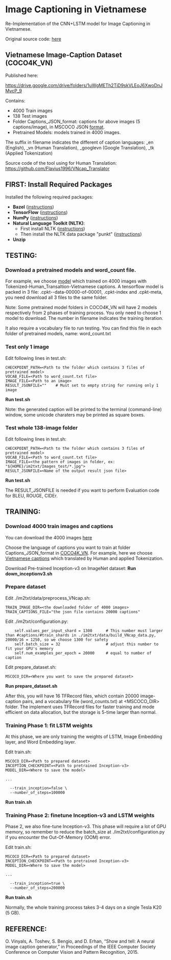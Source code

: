 # Image Captioning in Vietnamese
Re-Implementation of the CNN+LSTM model for Image Captioning in Vietnamese.

Original source code: [here](https://github.com/tensorflow/models/tree/master/research/im2txt)

## Vietnamese Image-Caption Dataset (COCO4K_VN)
Published here:

https://drive.google.com/drive/folders/1uWgMETh2TjD9skVLEoJ6XwoDnJMvcP_9

Contains:
* 4000 Train images
* 138 Test images
* Folder Captions_JSON_format: captions for above images (5 captions/image), in MSCOCO JSON [format](http://cocodataset.org/#format-data). 
* Pretrained Models: models trained in 4000 images.

The suffix in filename indicates the different of caption languages: \_en (English), \_vn (Human Translation), \_googlevn (Google Translation), \_tk (Applied Tokenization)

Source code of the tool using for Human Translation:
https://github.com/Flavius1996/VNcap_Translator

## FIRST: Install Required Packages
Installed the following required packages:
* **Bazel** ([instructions](https://docs.bazel.build/versions/master/install-ubuntu.html))
* **TensorFlow** ([instructions](https://www.tensorflow.org/install/))
* **NumPy** ([instructions](http://www.scipy.org/install.html))
* **Natural Language Toolkit (NLTK)**:
    * First install NLTK ([instructions](http://www.nltk.org/install.html))
    * Then install the NLTK data package "punkt" ([instructions](http://www.nltk.org/data.html))
* **Unzip**

## TESTING:
### Download a pretrained models and word_count file.
For example, we choose [model](https://drive.google.com/drive/u/1/folders/1tnIwdofIzZjtgfrtTTA8ob5qOG-TWHr7) which trained on 4000 images with Tokenized-Human_Transaltion-Vietnamese captions. A tensorflow model is packed in 3 file: .cpkt-<iter>-data-00000-of-00001, .cpkt-index and .cpkt-meta, you need download all 3 files to the same folder. 

Note: Some pretrained model folders in COCO4K_VN will have 2 models respectively from 2 phases of training process. You only need to choose 1 model to download. The number in filename indicates the training iteration. 
  
It also require a vocabulary file to run testing. You can find this file in each folder of pretrained models, name: word_count.txt
  
### Test only 1 image
Edit following lines in test.sh:
```shell
CHECKPOINT_PATH=<Path to the folder which contains 3 files of pretrained model>
VOCAB_FILE=<Path to word_count.txt file>
IMAGE_FILE=<Path to an image>
RESULT_JSONFILE=""    # Must set to empty string for running only 1 image
```
**Run test.sh**

Note: the generated caption will be printed to the terminal (command-line) window, some unicode charaters may be printed as square boxes. 

### Test whole 138-image folder
Edit following lines in test.sh:
```shell
CHECKPOINT_PATH=<Path to the folder which contains 3 files of pretrained model>
VOCAB_FILE=<Path to word_count.txt file>
IMAGE_FILE=<the pattern of images in folder, ex: "${HOME}/im2txt/Images_test/*.jpg">
RESULT_JSONFILE=<Name of the output result json file>
```
**Run test.sh**

The RESULT_JSONFILE is needed if you want to perform Evaluation code for BLEU, ROUGE, CIDEr.

## TRAINING:
### Download 4000 train images and captions
You can download the 4000 images [here](https://drive.google.com/open?id=1OLNtHYqgAKITlzeWd1U1aCeTEIggR7ly)

Choose the language of captions you want to train at folder Captions_JSON_format in [COCO4K_VN](https://drive.google.com/drive/folders/1uWgMETh2TjD9skVLEoJ6XwoDnJMvcP_9). For example, here we choose [Vietnamese captions](https://drive.google.com/open?id=1cZJkkk2dUFoVoKorA8g0rNBxXuj91z3l) which translated by Human and applied Tokenization.

Download Pre-trained Inception-v3 on ImageNet dataset: **Run down_inceptionv3.sh**

### Prepare dataset
Edit ./im2txt/data/preprocess_VNcap.sh:
```shell
TRAIN_IMAGE_DIR=<the downloaded folder of 4000 images>
TRAIN_CAPTIONS_FILE="the json file contains 20000 captions"
```
Edit ./im2txt/configuration.py:
```shell
    self.values_per_input_shard = 1300      # This number must larger than #captions/#train_shards in ./im2txt/data/build_VNcap_data.py, 20000/16 = 1250, so we choose 1300 for safety
    self.batch_size = 32                    # adjust this number to fit your GPU's memory
    self.num_examples_per_epoch = 20000     # equal to number of caption
```
Edit prepare_dataset.sh:
```shell
MSCOCO_DIR=<Where you want to save the prepared dataset>
```
**Run prepare_dataset.sh**

After this, you will have 16 TFRecord files, which contain 20000 image-caption pairs, and a vocabulary file (word_counts.txt) at <MSCOCO_DIR> folder. The implement uses TFRecord files for faster training and mode efficient on data allocation, but the storage is 5-time larger than normal.

### Training Phase 1: fit LSTM weights
At this phase, we are only training the weights of LSTM, Image Embedding layer, and Word Embedding layer.

Edit train.sh:
```shell
MSCOCO_DIR=<Path to prepared dataset>
INCEPTION_CHECKPOINT=<Path to pretrained Inception-v3>
MODEL_DIR=<Where to save the model>

...

  --train_inception=false \
  --number_of_steps=100000
```
**Run train.sh**

### Training Phase 2: finetune Inception-v3 and LSTM weights
Phase 2, we also fine-tune Inception-v3. This phase will require a lot of GPU memory, so remember to reduce the batch_size at ./im2txt/configuration.py if you encounter the Out-Of-Memory (OOM) error.

Edit train.sh:
```shell
MSCOCO_DIR=<Path to prepared dataset>
INCEPTION_CHECKPOINT=<Path to pretrained Inception-v3>
MODEL_DIR=<Where to save the model>

...

  --train_inception=true \
  --number_of_steps=200000
```
**Run train.sh**

Normally, the whole training process takes 3-4 days on a single Tesla K20 (5 GB).

## REFERENCE:
O. Vinyals, A. Toshev, S. Bengio, and D. Erhan, “Show and tell: A neural image caption generator,” in Proceedings of the IEEE Computer Society Conference on Computer Vision and Pattern Recognition, 2015.
